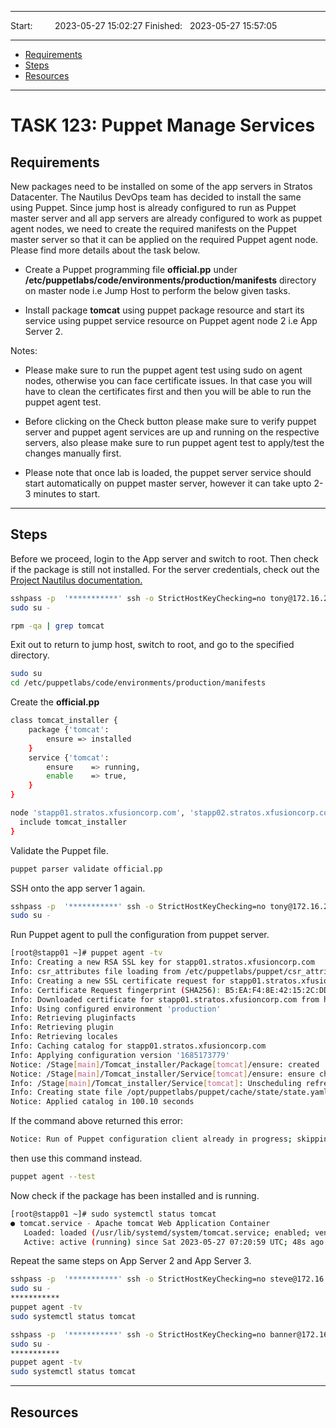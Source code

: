 
------------------------------

Start: &nbsp;&nbsp;&nbsp;&nbsp;&nbsp;&nbsp;&nbsp;&nbsp;2023-05-27 15:02:27 
Finished: &nbsp;&nbsp;2023-05-27 15:57:05

------------------------------

- [Requirements](#requirements)
- [Steps](#steps)
- [Resources](#resources)

------------------------------

# TASK 123: Puppet Manage Services

## Requirements

New packages need to be installed on some of the app servers in Stratos Datacenter. The Nautilus DevOps team has decided to install the same using Puppet. Since jump host is already configured to run as Puppet master server and all app servers are already configured to work as puppet agent nodes, we need to create the required manifests on the Puppet master server so that it can be applied on the required Puppet agent node. Please find more details about the task below.

- Create a Puppet programming file **official.pp** under **/etc/puppetlabs/code/environments/production/manifests** directory on master node i.e Jump Host to perform the below given tasks.

- Install package **tomcat** using puppet package resource and start its service using puppet service resource on Puppet agent node 2 i.e App Server 2.

Notes: 

- Please make sure to run the puppet agent test using sudo on agent nodes, otherwise you can face certificate issues. In that case you will have to clean the certificates first and then you will be able to run the puppet agent test.

- Before clicking on the Check button please make sure to verify puppet server and puppet agent services are up and running on the respective servers, also please make sure to run puppet agent test to apply/test the changes manually first.

- Please note that once lab is loaded, the puppet server service should start automatically on puppet master server, however it can take upto 2-3 minutes to start.

------------------------------

## Steps

Before we proceed, login to the App server and switch to root. Then check if the package is still not installed. For the server credentials, check out the [Project Nautilus documentation.](https://kodekloudhub.github.io/kodekloud-engineer/docs/projects/nautilus)

```bash
sshpass -p  '***********' ssh -o StrictHostKeyChecking=no tony@172.16.238.10
sudo su - 
```
```bash
rpm -qa | grep tomcat  
```

Exit out to return to jump host, switch to root, and go to the specified directory.

```bash
sudo su
cd /etc/puppetlabs/code/environments/production/manifests
```

Create the **official.pp**

```bash
class tomcat_installer {
    package {'tomcat':
        ensure => installed
    }
    service {'tomcat':
        ensure    => running,
        enable    => true,
    }
}

node 'stapp01.stratos.xfusioncorp.com', 'stapp02.stratos.xfusioncorp.com', 'stapp03.stratos.xfusioncorp.com' {
  include tomcat_installer
}
```

Validate the Puppet file.

```bash
puppet parser validate official.pp  
```

SSH onto the app server 1 again.

```bash
sshpass -p  '***********' ssh -o StrictHostKeyChecking=no tony@172.16.238.10
sudo su - 
```

Run Puppet agent to pull the configuration from puppet server.

```bash
[root@stapp01 ~]# puppet agent -tv
Info: Creating a new RSA SSL key for stapp01.stratos.xfusioncorp.com
Info: csr_attributes file loading from /etc/puppetlabs/puppet/csr_attributes.yaml
Info: Creating a new SSL certificate request for stapp01.stratos.xfusioncorp.com
Info: Certificate Request fingerprint (SHA256): B5:EA:F4:8E:42:15:2C:DD:DF:75:23:22:02:CC:E6:2E:7C:55:9F:A4:F2:99:B3:A7:21:DA:19:18:C1:85:BA:50
Info: Downloaded certificate for stapp01.stratos.xfusioncorp.com from https://puppet:8140/puppet-ca/v1
Info: Using configured environment 'production'
Info: Retrieving pluginfacts
Info: Retrieving plugin
Info: Retrieving locales
Info: Caching catalog for stapp01.stratos.xfusioncorp.com
Info: Applying configuration version '1685173779'
Notice: /Stage[main]/Tomcat_installer/Package[tomcat]/ensure: created
Notice: /Stage[main]/Tomcat_installer/Service[tomcat]/ensure: ensure changed 'stopped' to 'running'
Info: /Stage[main]/Tomcat_installer/Service[tomcat]: Unscheduling refresh on Service[tomcat]
Info: Creating state file /opt/puppetlabs/puppet/cache/state/state.yaml
Notice: Applied catalog in 100.10 seconds
```

If the command above returned this error:

```bash
Notice: Run of Puppet configuration client already in progress; skipping  (/opt/puppetlabs/puppet/cache/state/agent_catalog_run.lock exists)
```

then use this command instead.

```bash
puppet agent --test 
```

Now check if the package has been installed and is running.

```bash
[root@stapp01 ~]# sudo systemctl status tomcat 
● tomcat.service - Apache tomcat Web Application Container
   Loaded: loaded (/usr/lib/systemd/system/tomcat.service; enabled; vendor preset: disabled)
   Active: active (running) since Sat 2023-05-27 07:20:59 UTC; 48s ago
```

Repeat the same steps on App Server 2 and App Server 3.

```bash
sshpass -p  '***********' ssh -o StrictHostKeyChecking=no steve@172.16.238.11
sudo su -
*********** 
puppet agent -tv 
sudo systemctl status tomcat 
```
```bash
sshpass -p  '***********' ssh -o StrictHostKeyChecking=no banner@172.16.238.12
sudo su -
***********
puppet agent -tv 
sudo systemctl status tomcat 
```


------------------------------

## Resources